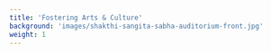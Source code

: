 ```yaml
---
title: 'Fostering Arts & Culture'
background: 'images/shakthi-sangita-sabha-auditorium-front.jpg'
weight: 1
---
```


